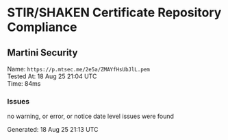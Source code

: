 # STIR/SHAKEN Certificate Repository Compliance

## Martini Security

Name: `https://p.mtsec.me/2e5a/ZMAYfHsUbJlL.pem`\
Tested At: 18 Aug 25 21:04 UTC\
Time: 84ms

### Issues

no warning, or error, or notice date level issues were found

Generated: 18 Aug 25 21:13 UTC